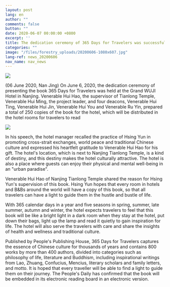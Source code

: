 ```yaml
---
layout: post
lang: en
author: ""
comments: false
button: ""
date: 2020-06-07 00:00:00 +0800
excerpt: ''
title: The dedication ceremony of 365 Days for Travelers was successfully held in Nanjing Tianlong Temple, Fo Guang Shan
categories: ""
image: "/files/forestry_uploads/20200606-1080x607.jpg"
lang-ref: news_20200606
nav_name: nav_news
---
```


![](/files/forestry_uploads/20200606-1080x607.jpg)

(06 June 2020, Nan Jing) On June 6, 2020, the dedication ceremony of presenting the book 365 Days for Travelers was held at the Grand WUJI Hotel in Nanjing. Venerable Hui Hao, the supervisor of Tianlong Temple, Venerable Hui Ming, the project leader, and four deacons, Venerable Hui Ting, Venerable Hui Jin, Venerable Hui You and Venerable Ru Yin, prepared a total of 250 copies of the book for the hotel, which will be distributed in the hotel rooms for travelers to read

![](/files/forestry_uploads/20200606-1080x607(1).jpg)

In his speech, the hotel manager recalled the practice of Hsing Yun in promoting cross-strait exchanges, world peace and traditional Chinese culture and expressed his heartfelt gratitude to Venerable Hui Hao for his gift. The hotel's location, which is next to Nanjing Tianlong Temple, is a kind of destiny, and this destiny makes the hotel culturally attractive. The hotel is also a place where guests can enjoy their physical and mental well-being in an "urban paradise". 

Venerable Hui Hao of Nanjing Tianlong Temple shared the reason for Hsing Yun's supervision of this book. Hsing Yun hopes that every room in hotels and B&Bs around the world will have a copy of this book, so that all travelers can have a light to guide them in the hustle and bustle of life. 

With 365 calendar days in a year and five seasons in spring, summer, late summer, autumn and winter, the hotel expects travelers to feel that this book will be like a bright light in a dark room when they stay at the hotel, put down their bags, light up the lamp and read it quietly to gain inspiration for life. The hotel will also serve the travelers with care and share the insights of health and wellness and traditional culture. 

Published by People's Publishing House, 365 Days for Travelers captures the essence of Chinese culture for thousands of years and contains 800 works by more than 400 authors, divided into categories such as philosophy of life, literature and Buddhism, including inspirational writings from Lao, Zhuang, Confucius, Mencius, literary scholars and family letters, and motto. It is hoped that every traveller will be able to find a light to guide them on their journey. The People's Daily has confirmed that the book will be embedded in its electronic reading board in an electronic version.